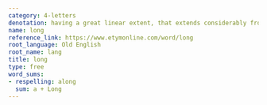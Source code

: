 ```yaml
---
category: 4-letters
denotation: having a great linear extent, that extends considerably from end to end; tall; lasting
name: long
reference_link: https://www.etymonline.com/word/long
root_language: Old English
root_name: lang
title: long
type: free
word_sums:
- respelling: along
  sum: a + Long
---
```

